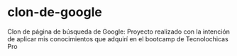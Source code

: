 # clon-de-google
Clon de página de búsqueda de Google: Proyecto realizado con la intención de aplicar mis conocimientos que adquirí en el bootcamp de Tecnolochicas Pro
